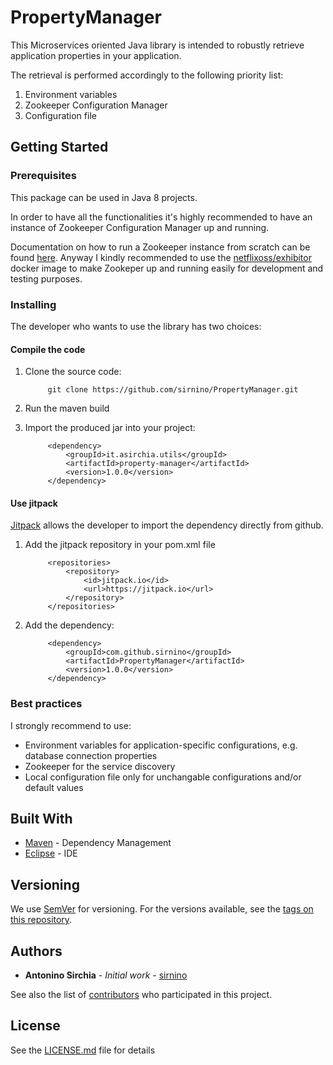 # PropertyManager

This Microservices oriented Java library is intended to robustly retrieve application properties in your application.

The retrieval is performed accordingly to the following priority list:
1. Environment variables
2. Zookeeper Configuration Manager
3. Configuration file


## Getting Started

### Prerequisites

This package can be used in Java 8 projects.

In order to have all the functionalities it's highly recommended to have an instance of Zookeeper Configuration Manager up and running.

Documentation on how to run a Zookeeper instance from scratch can be found [here](https://zookeeper.apache.org/doc/r3.1.2/zookeeperStarted.html).
Anyway I kindly recommended to use the [netflixoss/exhibitor](https://hub.docker.com/r/netflixoss/exhibitor/) docker image to make Zookeper up and running easily for development and testing purposes.

### Installing

The developer who wants to use the library has two choices:

#### Compile the code

1) Clone the source code: 

    		git clone https://github.com/sirnino/PropertyManager.git

2) Run the maven build

3) Import the produced jar into your project:

		    <dependency>
			    <groupId>it.asirchia.utils</groupId>
			    <artifactId>property-manager</artifactId>
			    <version>1.0.0</version>
		    </dependency>
    
#### Use jitpack
[Jitpack](https://jitpack.io) allows the developer to import the dependency directly from github.

1) Add the jitpack repository in your pom.xml file

			<repositories>
				<repository>
					<id>jitpack.io</id>
					<url>https://jitpack.io</url>
				</repository>
			</repositories>
	
2) Add the dependency:

			<dependency>
				<groupId>com.github.sirnino</groupId>
				<artifactId>PropertyManager</artifactId>
				<version>1.0.0</version>
			</dependency>

### Best practices

I strongly recommend to use:
* Environment variables for application-specific configurations, e.g. database connection properties
* Zookeeper for the service discovery
* Local configuration file only for unchangable configurations and/or default values

## Built With

* [Maven](https://maven.apache.org/) - Dependency Management
* [Eclipse](https://www.eclipse.org/) -  IDE

## Versioning

We use [SemVer](http://semver.org/) for versioning. For the versions available, see the [tags on this repository](https://github.com/sirnino/PropertyManager/tags). 

## Authors

* **Antonino Sirchia** - *Initial work* - [sirnino](https://github.com/sirnino)

See also the list of [contributors](https://github.com/sirnino/PropertyManager/contributors) who participated in this project.

## License

See the [LICENSE.md](LICENSE.md) file for details
